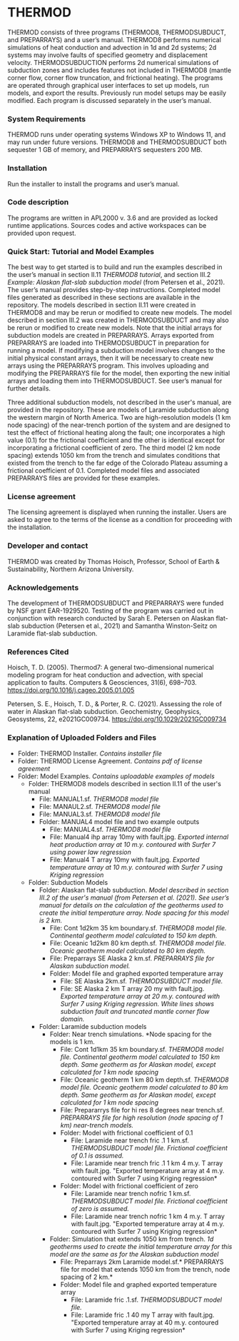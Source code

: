 # THERMOD
THERMOD consists of three programs (THERMOD8, THERMODSUBDUCT, and PREPARRAYS) and a user’s manual.  THERMOD8 performs numerical simulations of heat conduction and advection in 1d and 2d systems; 2d systems may involve faults of specified geometry and displacement velocity. THERMODSUBDUCTION performs 2d numerical simulations of subduction zones and includes features not included in THERMOD8 (mantle corner flow, corner flow truncation, and frictional heating). The programs are operated through graphical user interfaces to set up models, run models, and export the results. Previously run model setups may be easily modified. Each program is discussed separately in the user’s manual.
### System Requirements
THERMOD runs under operating systems Windows XP to Windows 11, and may run under future versions. THERMOD8 and THERMODSUBDUCT both sequester 1 GB of memory, and PREPARRAYS sequesters 200 MB. 
### Installation
Run the installer to install the programs and user’s manual. 
### Code description
The programs are written in APL2000 v. 3.6 and are provided as locked runtime applications. Sources codes and active workspaces can be provided upon request. 
### Quick Start: Tutorial and Model Examples
The best way to get started is to build and run the examples described in the user’s manual in section II.11 *THERMOD8 tutorial*, and section III.2 *Example: Alaskan flat-slab subduction model* (from Petersen et al., 2021). The user’s manual provides step-by-step instructions.  Completed model files generated as described in these sections are available in the repository.  The models described in section II.11 were created in THERMOD8 and may be rerun or modified to create new models.  The model described in section III.2 was created in THERMODSUBDUCT and may also be rerun or modified to create new models.  Note that the initial arrays for subduction models are created in PREPARRAYS.  Arrays exported from PREPARRAYS are loaded into THERMODSUBDUCT in preparation for running a model. If modifying a subduction model involves changes to the initial physical constant arrays, then it will be necessary to create new arrays using the PREPARRAYS program. This involves uploading and modifying the PREPARRAYS file for the model, then exporting the new initial arrays and loading them into THERMODSUBDUCT. See user’s manual for further details. 

Three additional subduction models, not described in the user's manual, are provided in the repository. These are models of Laramide subduction along the western margin of North America. Two are high-resolution models (1 km node spacing) of the near-trench portion of the system and are designed to test the effect of frictional heating along the fault; one  incorporates a high value (0.1) for the frictional coefficient and the other is identical except for incorporating a frictional coefficient of zero.  The third model (2 km node spacing) extends 1050 km from the trench and simulates conditions that existed from the trench to the far edge of the Colorado Plateau assuming a frictional coefficient of 0.1. Completed model files and associated PREPARRAYS files are provided for these examples. 
### License agreement
The licensing agreement is displayed when running the installer.  Users are asked to agree to the terms of the license as a condition for proceeding with the installation.
### Developer and contact
THERMOD was created by Thomas Hoisch, Professor, School of Earth & Sustainability, Northern Arizona University. 
### Acknowledgements
The development of THERMODSUBDUCT and PREPARRAYS were funded by NSF grant EAR-1929520. Testing of the program was carried out in conjunction with research conducted by Sarah E. Petersen on Alaskan flat-slab subduction (Petersen et al., 2021) and Samantha Winston-Seitz on Laramide flat-slab subduction.
### References Cited
Hoisch, T. D. (2005). Thermod7: A general two-dimensional numerical modeling program for heat conduction and advection, with special application to faults. Computers & Geosciences, 31(6), 698–703. https://doi.org/10.1016/j.cageo.2005.01.005

Petersen, S. E., Hoisch, T. D., & Porter, R. C. (2021). Assessing the role of water in Alaskan flat-slab subduction. Geochemistry, Geophysics, Geosystems, 22, e2021GC009734. https://doi.org/10.1029/2021GC009734
### Explanation of Uploaded Folders and Files
- Folder: THERMOD Installer. *Contains installer file*
- Folder: THERMOD License Agreement. *Contains pdf of license agreement*
- Folder: Model Examples. *Contains uploadable examples of models*
  - Folder: THERMOD8 models described in section II.11 of the user's manual
      - File: MANUAL1.sf. *THERMOD8 model file*
      - File: MANAUL2.sf. *THERMOD8 model file*
      - File: MANUAL3.sf. *THERMOD8 model file*
      - Folder: MANUAL4 model file and two example outputs
          - File: MANUAL4.sf. *THERMOD8 model file*
          - File: Manual4 ihp array 10my with fault.jpg. *Exported internal heat production array at 10 m.y. contoured with Surfer 7 using power law regression*
          - File: Manual4 T array 10my with fault.jpg. *Exported temperature array at 10 m.y. contoured with Surfer 7 using Kriging regression*  
  - Folder: Subduction Models
      - Folder: Alaskan flat-slab subduction. *Model described in section III.2 of the user's manual (from Petersen et al. (2021). See user’s manual for details on the calculation of the geotherms used to create the initial temperature array.  Node spacing for this model is 2 km.*
          - File: Cont 1d2km 35 km boundary.sf. *THERMOD8 model file. Continental geotherm model calculated to 150 km depth.*
          - File: Oceanic 1d2km 80 km depth.sf. *THERMOD8 model file. Oceanic geotherm model calculated to 80 km depth.*
          - File: Preparrays SE Alaska 2 km.sf. *PREPARRAYS file for Alaskan subduction model.*
          - Folder: Model file and graphed exported temperature array 
              - File: SE Alaska 2km.sf. *THERMODSUBDUCT model file.*
              - File: SE Alaska 2 km T array 20 my with fault.jpg. *Exported temperature array at 20 m.y. contoured with Surfer 7 using Kriging regression. White lines shows subduction fault and truncated mantle corner flow domain.*
      - Folder: Laramide subduction models
          - Folder: Near trench simulations. *Node spacing for the models is 1 km. 
              - File: Cont 1d1km 35 km boundary.sf. *THERMOD8 model file. Continental geotherm model calculated to 150 km depth. Same geotherm as for Alaskan model, except calculated for 1 km node spacing*
              - File: Oceanic geotherm 1 km 80 km depth.sf. *THERMOD8 model file. Oceanic geotherm model calculated to 80 km depth. Same geotherm as for Alaskan model, except calculated for 1 km node spacing*
              - File: Prepararrys file for hi res 8 degrees near trench.sf. *PREPARRAYS file for high resolution (node spacing of 1 km) near-trench models.*
              - Folder: Model with frictional coefficient of 0.1
                  - File: Laramide near trench fric .1 1 km.sf. *THERMODSUBDUCT model file. Frictional coefficient of 0.1 is assumed.*
                  - File: Laramide near trench fric .1 1 km 4  m.y. T array with fault.jpg. "Exported temperature array at 4 m.y. contoured with Surfer 7 using Kriging regression*
              - Folder: Model with frictional coefficient of zero
                  - File: Laramide near trench nofric 1 km.sf. *THERMODSUBDUCT model file. Frictional coefficient of zero is assumed.*
                  - File: Laramide near trench nofric 1 km 4 m.y. T array with fault.jpg. "Exported temperature array at 4 m.y. contoured with Surfer 7 using Kriging regression*    
          - Folder: Simulation that extends 1050 km from trench. *1d geotherms used to create the initial temperature array for this model are the same as for the Alaskan subduction model*   
               - File: Preparrays 2km Laramide model.sf.* PREPARRAYS file for model that extends 1050 km from the trench, node spacing of 2 km.*
               - Folder:  Model file and graphed exported temperature array 
                   - File: Laramide fric .1.sf. *THERMODSUBDUCT model file.* 
                   - File: Laramide fric .1  40 my T array with fault.jpg.  "Exported temperature array at 40 m.y. contoured with Surfer 7 using Kriging regression*    
                   
